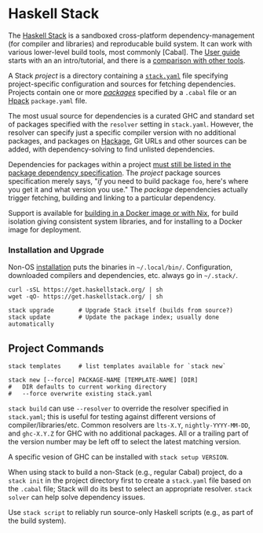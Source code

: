 Haskell Stack
=============

The [Haskell Stack][docs] is a sandboxed cross-platform
dependency-management (for compiler and libraries) and reproducable
build system. It can work with various lower-level build tools, most
commonly [Cabal]. The [User guide] starts with an an intro/tutorial,
and there is a [comparison with other tools][st-comparison].

A Stack _project_ is a directory containing a [`stack.yaml`] file
specifying project-specific configuration and sources for fetching
dependencies. Projects contain one or more [_packages_][st-package]
specified by a `.cabal` file or an [Hpack] `package.yaml` file. 

The most usual source for dependencies is a curated GHC and standard
set of packages specified with the `resolver` setting in `stack.yaml`.
However, the resolver can specify just a specific compiler version
with no additional packages, and packages on [Hackage], Git URLs and
other sources can be added, with dependency-solving to find unlisted
dependencies.

Dependencies for packages within a project [must still be listed in
the package dependency specification][st-package-deps-twice]. The
_project_ package sources specification merely says, "_if_ you need to
build package `foo`, here's where you get it and what version you
use." The _package_ dependencies actually trigger fetching, building
and linking to a particular dependency.

Support is available for [building in a Docker image or with
Nix][st-docker], for build isolation giving consistent system
libraries, and for installing to a Docker image for deployment.

### Installation and Upgrade

Non-OS [installation] puts the binaries in `~/.local/bin/`.
Configuration, downloaded compilers and dependencies, etc. always go
in `~/.stack/`.

    curl -sSL https://get.haskellstack.org/ | sh
    wget -qO- https://get.haskellstack.org/ | sh

    stack upgrade       # Upgrade Stack itself (builds from source?)
    stack update        # Update the package index; usually done automatically


Project Commands
----------------

    stack templates     # list templates available for `stack new`

    stack new [--force] PACKAGE-NAME [TEMPLATE-NAME] [DIR]
    #   DIR defaults to current working directory
    #   --force overwrite existing stack.yaml

`stack build` can use `--resolver` to override the resolver specified
in `stack.yaml`; this is useful for testing against different versions
of compiler/libraries/etc. Common resolvers are `lts-X.Y`,
`nightly-YYYY-MM-DD`, and `ghc-X.Y.Z` for GHC with no additional
packages. All or a trailing part of the version number may be left off
to select the latest matching version.

A specific vesion of GHC can be installed with `stack setup VERSION`.

When using stack to build a non-Stack (e.g., regular Cabal) project,
do a `stack init` in the project directory first to create a
`stack.yaml` file based on the `.cabal` file; Stack will do its best
to select an appropriate resolver. `stack solver` can help solve
dependency issues.

Use `stack script` to reliably run source-only Haskell scripts (e.g., as
part of the build system).




<!-------------------------------------------------------------------->
[Hackage]: https://hackage.haskell.org/
[Hpack]: https://github.com/sol/hpack
[`stack.yaml`]: https://docs.haskellstack.org/en/stable/yaml_configuration/
[docs]: https://docs.haskellstack.org/en/stable/README/
[installation]: https://docs.haskellstack.org/en/stable/install_and_upgrade/
[st-comparison]: https://docs.haskellstack.org/en/stable/GUIDE/#comparison-to-other-tools
[st-docker]: https://docs.haskellstack.org/en/stable/GUIDE/#docker
[st-package-deps-twice]: https://docs.haskellstack.org/en/stable/stack_yaml_vs_cabal_package_file/#why-specify-deps-twice
[st-package]: https://docs.haskellstack.org/en/stable/stack_yaml_vs_cabal_package_file/
[user guide]: https://docs.haskellstack.org/en/stable/GUIDE/
